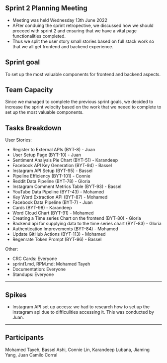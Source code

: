 ## Sprint 2 Planning Meeting

- Meeting was held Wednesday 13th June 2022
- AFter conduing the sprint retropective, we discussed how we should proceed with sprint 2 and ensuring that we have a vital page functionalities completed.
- Thus we split the user story small stories based on full stack work so that we all get frontend and backend experience.

## Sprint goal

To set up the most valuable components for frontend and backend aspects.

## Team Capacity

Since we managed to complete the previous sprint goals, we decided to increase the sprint velocity based on the work that we neeed to complete to set up the most valuable components.

## Tasks Breakdown

User Stories:

- Register to External APIs (BYT-8) - Juan
- User Setup Page (BYT-10) - Juan
- Sentiment Analysis Pie Chart (BYT-51) - Karandeep
- Facebook API Key Generation (BYT-94) - Bassel
- Instagram API Setup (BYT-95) - Bassel
- Pipeline Efficiency (BYT-101) - Connie
- Reddit Data Pipeline (BYT-78) - Gloria
- Instagram Comment Metrics Table (BYT-93) - Bassel
- YouTube Data Pipeline (BYT-43) - Mohamed
- Key Word Extraction API (BYT-87) - Mohamed
- Facebook Data Pipeline (BYT-7) - Juan
- Cards (BYT-98) - Karandeep
- Word Cloud Chart (BYT-91) - Mohamed
- Creating a Time series Chart on the frontend (BYT-80) - Gloria
- Backend api for supplying data to the time series chart (BYT-83) - Gloria
- Authentication Improvements (BYT-84) - Mohamed
- Update GitHub Actions (BYT-113) - Mohamed
- Regenrate Token Prompt (BYT-96) - Bassel

Other:

- CRC Cards: Everyone
- sprint1.md, RPM.md: Mohamed Tayeh
- Documentation: Everyone
- Standups: Everyone

---

## Spikes

- Instagram API set up access: we had to research how to set up the instagram api due to difficulities accessing it. This was conducted by Juan.

---

## Participants

Mohamed Tayeh, Bassel Ashi, Connie Lin, Karandeep Lubana, Jiaming Yang, Juan Camilo Corral
